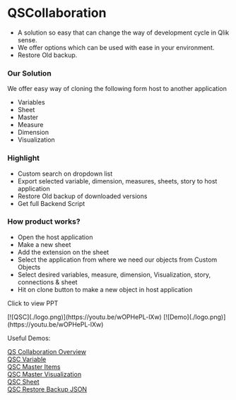# QSCollaboration

<ul>
<li>A solution so easy that can change the way of development cycle in Qlik sense.</li>
<li>We offer options which can be used with ease in your environment.</li>
<li>Restore Old backup.</li>
</ul>

<h3>Our Solution</h3>
<p>We offer easy way of cloning the following form host to another application</p>
<ul>
<li>Variables</li>
<li>Sheet</li>
<li>Master </li>
<li>Measure</li>
<li>Dimension</li>
<li>Visualization</li>
</ul>

<h3>Highlight</h3>
<ul>
  <li>Custom search on dropdown list</li>
  <li>Export selected variable, dimension, measures, sheets, story to host application</li>
  <li>Restore Old backup of downloaded versions</li>
  <li>Get full Backend Script</li>
</ul>


<h3>How product works?</h3>
<ul>
  <li>Open the host application</li>
  <li>Make a new sheet</li>
  <li>Add the extension on the sheet</li>
  <li>Select the application from where we need our objects from Custom Objects</li>
  <li>Select desired variables, measure, dimension, Visualization, story, connections & sheet</li>
  <li>Hit on clone button to make a new object in host application</li>
</ul>

<p>Click to view PPT</p>
[![QSC](./logo.png)](https://youtu.be/wOPHePL-lXw)
[![Demo](./logo.png)](https://youtu.be/wOPHePL-lXw)

<p>Useful Demos:</p>
<a href="https://youtu.be/3El9T8k1TuM">QS Collaboration Overview</a> <br>
<a href="https://youtu.be/GByyGaGDdKo">QSC Variable</a> <br>
<a href="https://youtu.be/vQClltBGZno">QSC Master Items</a> <br>
<a href="https://youtu.be/ulA5KunWhBQ">QSC Master Visualization</a> <br>
<a href="https://youtu.be/4FxyY7F_98Q">QSC Sheet</a> <br>
<a href="https://youtu.be/QyIDEFUkfuc">QSC Restore Backup JSON</a> <br>
